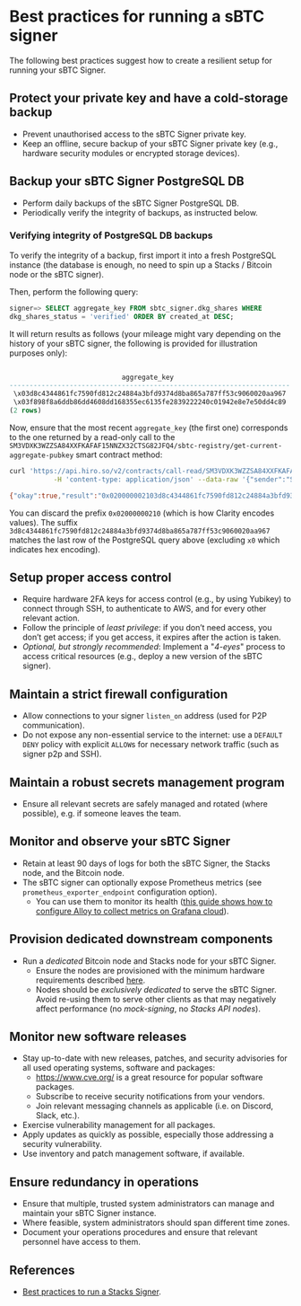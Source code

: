 # Best practices for running a sBTC signer

The following best practices suggest how to create a resilient setup for running
your sBTC Signer.

## Protect your private key and have a cold-storage backup

- Prevent unauthorised access to the sBTC Signer private key.
- Keep an offline, secure backup of your sBTC Signer private key (e.g., hardware
  security modules or encrypted storage devices).

## Backup your sBTC Signer PostgreSQL DB

- Perform daily backups of the sBTC Signer PostgreSQL DB.
- Periodically verify the integrity of backups, as instructed below.

### Verifying integrity of PostgreSQL DB backups

To verify the integrity of a backup, first import it into a fresh PostgreSQL
instance (the database is enough, no need to spin up a Stacks / Bitcoin node or
the sBTC signer).

Then, perform the following query:

```sql
signer=> SELECT aggregate_key FROM sbtc_signer.dkg_shares WHERE
dkg_shares_status = 'verified' ORDER BY created_at DESC;
```

It will return results as follows (your mileage might vary depending on the
history of your sBTC signer, the following is provided for illustration purposes
only):

```sql

                            aggregate_key
----------------------------------------------------------------------
 \x03d8c4344861fc7590fd812c24884a3bfd9374d8ba865a787ff53c9060020aa967
 \x03f898f8a6ddb86dd4608dd168355ec6135fe2839222240c01942e8e7e50dd4c89
(2 rows)
```

Now, ensure that the most recent `aggregate_key` (the first one) corresponds to
the one returned by a read-only call to the
`SM3VDXK3WZZSA84XXFKAFAF15NNZX32CTSG82JFQ4/sbtc-registry/get-current-aggregate-pubkey`
smart contract method:

```bash
curl 'https://api.hiro.so/v2/contracts/call-read/SM3VDXK3WZZSA84XXFKAFAF15NNZX32CTSG82JFQ4/sbtc-registry/get-current-aggregate-pubkey' \
           -H 'content-type: application/json' --data-raw '{"sender":"SM3VDXK3WZZSA84XXFKAFAF15NNZX32CTSG82JFQ4","arguments":[]}'

{"okay":true,"result":"0x020000002103d8c4344861fc7590fd812c24884a3bfd9374d8ba865a787ff53c9060020aa967"}⏎
```

You can discard the prefix `0x02000000210` (which is how Clarity encodes
values). The suffix
`3d8c4344861fc7590fd812c24884a3bfd9374d8ba865a787ff53c9060020aa967` matches the
last row of the PostgreSQL query above (excluding `x0` which indicates hex
encoding).

## Setup proper access control

- Require hardware 2FA keys for access control (e.g., by using Yubikey) to
  connect through SSH, to authenticate to AWS, and for every other relevant
  action.
- Follow the principle of _least privilege_: if you don’t need access, you don’t
  get access; if you get access, it expires after the action is taken.
- _Optional, but strongly recommended_: Implement a "_4-eyes_" process to access
  critical resources (e.g., deploy a new version of the sBTC signer).

## Maintain a strict firewall configuration

- Allow connections to your signer `listen_on` address (used for P2P
  communication).
- Do not expose any non-essential service to the internet: use a `DEFAULT DENY` policy with explicit `ALLOW`s for necessary network traffic (such as signer p2p and SSH).

## Maintain a robust secrets management program

- Ensure all relevant secrets are safely managed and rotated (where possible),
  e.g. if someone leaves the team.

## Monitor and observe your sBTC Signer

- Retain at least 90 days of logs for both the sBTC Signer, the Stacks node, and
  the Bitcoin node.
- The sBTC signer can optionally expose Prometheus metrics (see
  `prometheus_exporter_endpoint` configuration option).
  - You can use them to monitor its health ([this guide shows how to configure
    Alloy to collect metrics on Grafana
    cloud](../running-a-signer/how-to-monitor-signer.md)).

## Provision dedicated downstream components

- Run a _dedicated_ Bitcoin node and Stacks node for your sBTC Signer.
  - Ensure the nodes are provisioned with the minimum hardware requirements
    described [here][0].
  - Nodes should be _exclusively dedicated_ to serve the sBTC Signer. Avoid
    re-using them to serve other clients as that may negatively affect
    performance (no _mock-signing_, no _Stacks API nodes_).

## Monitor new software releases

- Stay up-to-date with new releases, patches, and security advisories for all used operating systems, software and packages:
  - https://www.cve.org/ is a great resource for popular software packages.
  - Subscribe to receive security notifications from your vendors.
  - Join relevant messaging channels as applicable (i.e. on Discord, Slack, etc.).
- Exercise vulnerability management for all packages.
- Apply updates as quickly as possible, especially those addressing a security
  vulnerability.
- Use inventory and patch management software, if available.

## Ensure redundancy in operations

- Ensure that multiple, trusted system administrators can manage and maintain
  your sBTC Signer instance.
- Where feasible, system administrators should span different time zones.
- Document your operations procedures and ensure that relevant personnel have
  access to them.

## References

[0]: https://docs.stacks.co/guides-and-tutorials/running-a-signer#minimum-system-requirements

- [Best practices to run a Stacks Signer](../running-a-signer/best-practices-to-run-a-signer.md).
